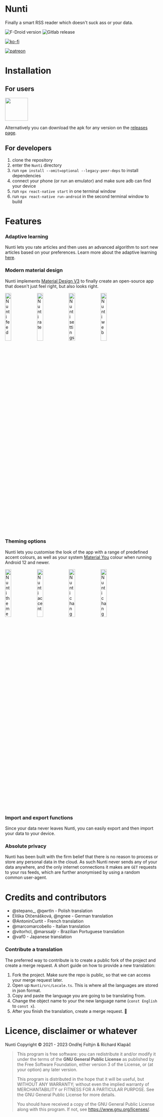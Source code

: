 # Nunti

Finally a smart RSS reader which doesn't suck ass or your data.

![F-Droid version](https://img.shields.io/f-droid/v/com.nunti)
![Gitlab release](https://img.shields.io/gitlab/v/release/24697319)

[![ko-fi](https://ko-fi.com/img/githubbutton_sm.svg)](https://ko-fi.com/nunti)

[![patreon](https://c5.patreon.com/external/logo/become_a_patron_button.png)](https://www.patreon.com/nunti)  

# Installation

## For users

<a href="https://f-droid.org/en/packages/com.nunti/"><img src="https://fdroid.gitlab.io/artwork/badge/get-it-on.png" height="75"></a>

Alternatively you can download the apk for any version on the [releases page](https://gitlab.com/ondrejfoltyn/nunti/-/releases).

## For developers

1. clone the repository
2. enter the `Nunti` directory
3. run `npm install --omit=optional --legacy-peer-deps` to install dependencies
4. connect your phone (or run an emulator) and make sure adb can find your device
5. run `npx react-native start` in one terminal window
6. run `npx react-native run-android` in the second terminal window to build

# Features

### Adaptive learning

Nunti lets you rate articles and then uses an advanced algorithm to sort new articles based on your preferences. Learn more about the adaptive learning [here](https://gitlab.com/ondrejfoltyn/nunti/-/issues/28).

### Modern material design

Nunti implements [Material Design V3](https://m3.material.io/) to finally create an open-source app that doesn't just feel right, but also looks right.

<img src="https://gitlab.com/ondrejfoltyn/nunti/-/raw/master/fastlane/metadata/android/en-US/images/phoneScreenshots/04.jpg" alt="Nunti feed" width="20%">
<img src="https://gitlab.com/ondrejfoltyn/nunti/-/raw/master/fastlane/metadata/android/en-US/images/phoneScreenshots/06.jpg" alt="Nunti rate" width="20%">
<img src="https://gitlab.com/ondrejfoltyn/nunti/-/raw/master/fastlane/metadata/android/en-US/images/phoneScreenshots/1.jpg" alt="Nunti settings" width="20%">
<img src="https://gitlab.com/ondrejfoltyn/nunti/-/raw/master/fastlane/metadata/android/en-US/images/phoneScreenshots/05.jpg" alt="Nunti web" width="20%">

### Theming options

Nunti lets you customise the look of the app with a range of predefined accent colours, as well as your system [Material You](https://m3.material.io/styles/color/dynamic-color/overview) colour when running Android 12 and newer.

<img src="https://gitlab.com/ondrejfoltyn/nunti/-/raw/master/fastlane/metadata/android/en-US/images/phoneScreenshots/12.jpg" alt="Nunti theme" width="20%">
<img src="https://gitlab.com/ondrejfoltyn/nunti/-/raw/master/fastlane/metadata/android/en-US/images/phoneScreenshots/13.jpg" alt="Nunti accent" width="20%">
<img src="https://gitlab.com/ondrejfoltyn/nunti/-/raw/master/fastlane/metadata/android/en-US/images/phoneScreenshots/14.jpg" alt="Nunti changed" width="20%">
<img src="https://gitlab.com/ondrejfoltyn/nunti/-/raw/master/fastlane/metadata/android/en-US/images/phoneScreenshots/2.jpg" alt="Nunti changed 2" width="20%">

### Import and export functions

Since your data never leaves Nunti, you can easily export and then import your data to your device.

### Absolute privacy

Nunti has been built with the firm belief that there is no reason to process or store any personal data in the cloud. As such Nunti never sends any of your data anywhere, and the only internet connections it makes are `GET` requests to your rss feeds, which are further anonymised by using a random common user-agent.

# Credits and contributors

- @stepano_, @qwrtln - Polish translation
- Eliška Otčenášková, @ngnee - German translation
- @AntoninCurtit - French translation
- @marcomarcobello - Italian translation
- @vitorhcl, @marssaljr - Brazilian Portuguese translation
- @vaf0 - Japanese translation

### Contribute a translation

The preferred way to contribute is to create a public fork of the project and create a merge request. A short guide on how to provide a new translation: 
1. Fork the project. Make sure the repo is public, so that we can access your merge request later.
2. Open up `Nunti/src/Locale.ts`. This is where all the languages are stored in json format.
3. Copy and paste the language you are going to be translating from.
4. Change the object name to your the new language name (`const English` to `const x`).
5. After you finish the translation, create a merge request. :tada: 

# Licence, disclaimer or whatever

Nunti Copyright &copy; 2021 - 2023  Ondřej Foltýn & Richard Klapáč

> This program is free software: you can redistribute it and/or modify
> it under the terms of the **GNU General Public License** as published by
> the Free Software Foundation, either version 3 of the License, or
> (at your option) any later version.
> 
> This program is distributed in the hope that it will be useful,
> but WITHOUT ANY WARRANTY; without even the implied warranty of
> MERCHANTABILITY or FITNESS FOR A PARTICULAR PURPOSE.  See the
> GNU General Public License for more details.
> 
> You should have received a copy of the GNU General Public License
> along with this program.  If not, see <https://www.gnu.org/licenses/>.
